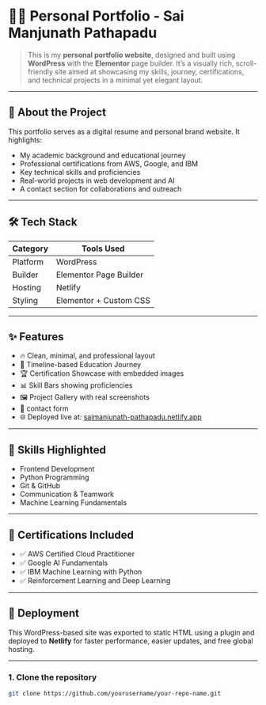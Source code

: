 # 🧑‍💻 Personal Portfolio - Sai Manjunath Pathapadu

> This is my **personal portfolio website**, designed and built using **WordPress** with the **Elementor** page builder. It’s a visually rich, scroll-friendly site aimed at showcasing my skills, journey, certifications, and technical projects in a minimal yet elegant layout.
---

## 📌 About the Project

This portfolio serves as a digital resume and personal brand website. It highlights:

- My academic background and educational journey
- Professional certifications from AWS, Google, and IBM
- Key technical skills and proficiencies
- Real-world projects in web development and AI
- A contact section for collaborations and outreach

---

## 🛠️ Tech Stack

| Category       | Tools Used                          |
|----------------|-------------------------------------|
| Platform       | WordPress                           |
| Builder        | Elementor Page Builder              |
| Hosting        | Netlify                             |
| Styling        | Elementor + Custom CSS              |

---

## ✨ Features

- 🔥 Clean, minimal, and professional layout
- 📜 Timeline-based Education Journey
- 🏆 Certification Showcase with embedded images
- 📊 Skill Bars showing proficiencies
- 🖼️ Project Gallery with real screenshots
- 📨 contact form
- 🌐 Deployed live at: [saimanjunath-pathapadu.netlify.app](https://saimanjunath-pathapadu.netlify.app)

---

## 🧠 Skills Highlighted

- Frontend Development
- Python Programming
- Git & GitHub
- Communication & Teamwork
- Machine Learning Fundamentals

---

## 🧾 Certifications Included

- ✅ AWS Certified Cloud Practitioner
- ✅ Google AI Fundamentals
- ✅ IBM Machine Learning with Python
- ✅ Reinforcement Learning and Deep Learning

---

## 🚀 Deployment

This WordPress-based site was exported to static HTML using a plugin and deployed to **Netlify** for faster performance, easier updates, and free global hosting.

---

### 1. Clone the repository
```bash
git clone https://github.com/yourusername/your-repo-name.git
```
